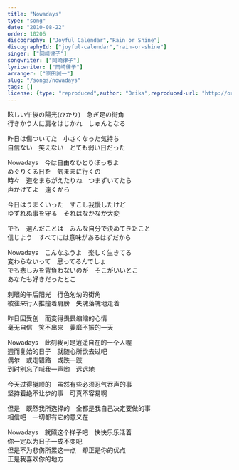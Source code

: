 ```yaml
---
title: "Nowadays"
type: "song"
date: "2010-08-22"
order: 10206
discography: ["Joyful Calendar","Rain or Shine"]
discographyId: ["joyful-calendar","rain-or-shine"]
singer: ["岡崎律子"]
songwriter: ["岡崎律子"]
lyricwriter: ["岡崎律子"]
arranger: ["京田誠一"]
slug: "/songs/nowadays"
tags: []
license: {type: "reproduced",author: "Orika",reproduced-url: "http://orikamushi.myweb.hinet.net/",reproduced-website: "織歌蟲網站"}
---
```


眩しい午後の陽光(ひかり)　急ぎ足の街角   
行きかう人に肩をはじかれ　しゅんとなる   
  
昨日は傷ついてた　小さくなった気持ち   
自信ない　笑えない　とても弱い日だった   
  
Nowadays　今は自由なひとりぼっちよ   
めぐりくる日を　気ままに行くの   
時々　道をまちがえたりね　つまずいてたら   
声かけてよ　遠くから   
  
今日はうまくいった　すこし我慢したけど   
ゆずれぬ事を守る　それはなかなか大変   
  
でも　選んだことは　みんな自分で決めてきたこと   
信じよう　すべてには意味があるはずだから   
  
Nowadays　こんなふうよ　楽しく生きてる   
変わらないって　思ってるんでしょ   
でも悲しみを背負わないのが　そこがいいとこ   
あなたも好きだったとこ  
  
  <!-- 翻译 -->

刺眼的午后阳光　行色匆匆的街角   
被往来行人推撞着肩膀　失魂落魄地走着   
  
昨日因受创　而变得畏畏缩缩的心情   
毫无自信　笑不出来　萎靡不振的一天   
  
Nowadays　此刻我可是逍遥自在的一个人喔   
週而复始的日子　就随心所欲去过吧   
偶尔　或走错路　或跌一跤   
到时别忘了喊我一声哟　远远地   
  
今天过得挺顺的　虽然有些必须忍气吞声的事   
坚持着绝不让步的事　可真不容易啊   
  
但是　既然我所选择的　全都是我自己决定要做的事   
相信吧　一切都有它的意义在   
  
Nowadays　就照这个样子吧　快快乐乐活着   
你一定以为日子一成不变吧   
但是不为悲伤所累这一点　却正是你的优点   
正是我喜欢你的地方
